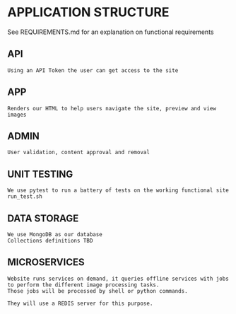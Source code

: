 # APPLICATION STRUCTURE

See REQUIREMENTS.md for an explanation on functional requirements

## API
    Using an API Token the user can get access to the site

## APP
    Renders our HTML to help users navigate the site, preview and view images

## ADMIN
    User validation, content approval and removal

## UNIT TESTING
    We use pytest to run a battery of tests on the working functional site
    run_test.sh

## DATA STORAGE
    We use MongoDB as our database
    Collections definitions TBD

## MICROSERVICES
    Website runs services on demand, it queries offline services with jobs to perform the different image processing tasks.
    Those jobs will be processed by shell or python commands.

    They will use a REDIS server for this purpose.
